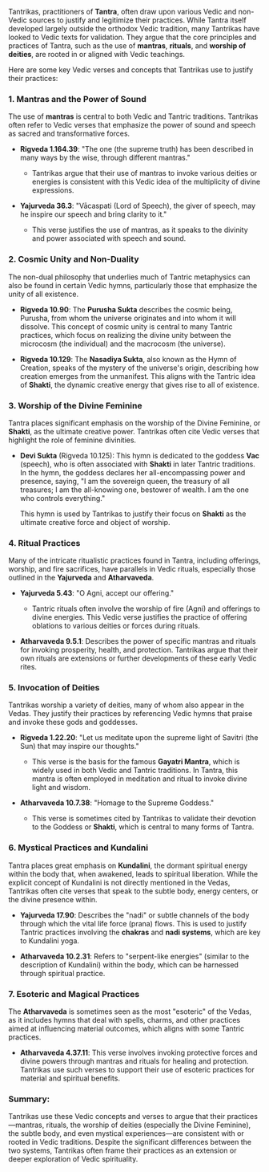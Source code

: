 Tantrikas, practitioners of **Tantra**, often draw upon various Vedic and non-Vedic sources to justify and legitimize their practices. While Tantra itself developed largely outside the orthodox Vedic tradition, many Tantrikas have looked to Vedic texts for validation. They argue that the core principles and practices of Tantra, such as the use of **mantras**, **rituals**, and **worship of deities**, are rooted in or aligned with Vedic teachings.

Here are some key Vedic verses and concepts that Tantrikas use to justify their practices:

### 1. **Mantras and the Power of Sound**
The use of **mantras** is central to both Vedic and Tantric traditions. Tantrikas often refer to Vedic verses that emphasize the power of sound and speech as sacred and transformative forces.

- **Rigveda 1.164.39**: "The one (the supreme truth) has been described in many ways by the wise, through different mantras."
  - Tantrikas argue that their use of mantras to invoke various deities or energies is consistent with this Vedic idea of the multiplicity of divine expressions.

- **Yajurveda 36.3**: "Vācaspati (Lord of Speech), the giver of speech, may he inspire our speech and bring clarity to it."
  - This verse justifies the use of mantras, as it speaks to the divinity and power associated with speech and sound.

### 2. **Cosmic Unity and Non-Duality**
The non-dual philosophy that underlies much of Tantric metaphysics can also be found in certain Vedic hymns, particularly those that emphasize the unity of all existence.

- **Rigveda 10.90**: The **Purusha Sukta** describes the cosmic being, Purusha, from whom the universe originates and into whom it will dissolve. This concept of cosmic unity is central to many Tantric practices, which focus on realizing the divine unity between the microcosm (the individual) and the macrocosm (the universe).

- **Rigveda 10.129**: The **Nasadiya Sukta**, also known as the Hymn of Creation, speaks of the mystery of the universe's origin, describing how creation emerges from the unmanifest. This aligns with the Tantric idea of **Shakti**, the dynamic creative energy that gives rise to all of existence.

### 3. **Worship of the Divine Feminine**
Tantra places significant emphasis on the worship of the Divine Feminine, or **Shakti**, as the ultimate creative power. Tantrikas often cite Vedic verses that highlight the role of feminine divinities.

- **Devi Sukta** (Rigveda 10.125): This hymn is dedicated to the goddess **Vac** (speech), who is often associated with **Shakti** in later Tantric traditions. In the hymn, the goddess declares her all-encompassing power and presence, saying, "I am the sovereign queen, the treasury of all treasures; I am the all-knowing one, bestower of wealth. I am the one who controls everything."

  This hymn is used by Tantrikas to justify their focus on **Shakti** as the ultimate creative force and object of worship.

### 4. **Ritual Practices**
Many of the intricate ritualistic practices found in Tantra, including offerings, worship, and fire sacrifices, have parallels in Vedic rituals, especially those outlined in the **Yajurveda** and **Atharvaveda**.

- **Yajurveda 5.43**: "O Agni, accept our offering."
  - Tantric rituals often involve the worship of fire (Agni) and offerings to divine energies. This Vedic verse justifies the practice of offering oblations to various deities or forces during rituals.

- **Atharvaveda 9.5.1**: Describes the power of specific mantras and rituals for invoking prosperity, health, and protection. Tantrikas argue that their own rituals are extensions or further developments of these early Vedic rites.

### 5. **Invocation of Deities**
Tantrikas worship a variety of deities, many of whom also appear in the Vedas. They justify their practices by referencing Vedic hymns that praise and invoke these gods and goddesses.

- **Rigveda 1.22.20**: "Let us meditate upon the supreme light of Savitri (the Sun) that may inspire our thoughts."
  - This verse is the basis for the famous **Gayatri Mantra**, which is widely used in both Vedic and Tantric traditions. In Tantra, this mantra is often employed in meditation and ritual to invoke divine light and wisdom.

- **Atharvaveda 10.7.38**: "Homage to the Supreme Goddess."
  - This verse is sometimes cited by Tantrikas to validate their devotion to the Goddess or **Shakti**, which is central to many forms of Tantra.

### 6. **Mystical Practices and Kundalini**
Tantra places great emphasis on **Kundalini**, the dormant spiritual energy within the body that, when awakened, leads to spiritual liberation. While the explicit concept of Kundalini is not directly mentioned in the Vedas, Tantrikas often cite verses that speak to the subtle body, energy centers, or the divine presence within.

- **Yajurveda 17.90**: Describes the "nadi" or subtle channels of the body through which the vital life force (prana) flows. This is used to justify Tantric practices involving the **chakras** and **nadi systems**, which are key to Kundalini yoga.

- **Atharvaveda 10.2.31**: Refers to "serpent-like energies" (similar to the description of Kundalini) within the body, which can be harnessed through spiritual practice.

### 7. **Esoteric and Magical Practices**
The **Atharvaveda** is sometimes seen as the most "esoteric" of the Vedas, as it includes hymns that deal with spells, charms, and other practices aimed at influencing material outcomes, which aligns with some Tantric practices.

- **Atharvaveda 4.37.11**: This verse involves invoking protective forces and divine powers through mantras and rituals for healing and protection. Tantrikas use such verses to support their use of esoteric practices for material and spiritual benefits.

### Summary:

Tantrikas use these Vedic concepts and verses to argue that their practices—mantras, rituals, the worship of deities (especially the Divine Feminine), the subtle body, and even mystical experiences—are consistent with or rooted in Vedic traditions. Despite the significant differences between the two systems, Tantrikas often frame their practices as an extension or deeper exploration of Vedic spirituality.